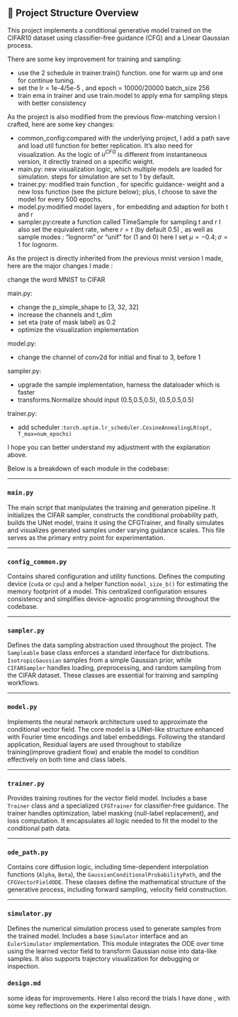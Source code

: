 ## 📁 Project Structure Overview

This project implements a conditional generative model trained on the CIFAR10 dataset using classifier-free guidance (CFG) and a Linear Gaussian process. 

There are some key improvement for training and sampling:

-   use the 2 schedule in trainer.train() function. one for warm up and one for continue tuning.
-   set the lr = 1e-4/5e-5 , and epoch = 10000/20000 batch_size 256 
-   train ema in trainer and use train.model to apply ema for sampling steps with better consistency

As the project is also modified from the previous flow-matching version I crafted, here are some key changes:

-   common_config:compared with the underlying project, I add a path save and load util function for better replication. It’s also need for visualization. As the logic of $u^{CFG}$ is different from instantaneous version, it directly trained on a specific weight.
-   main.py: new visualization logic, which multiple models are loaded for simulation. steps for simulation are set to 1 by default.
-   trainer.py: modified train function , for specific guidance- weight and a new loss function (see the picture below); plus, I choose to save the model for every 500 epochs.
-   model.py:modified model layers , for embedding and adaption for both t and r
-   sampler.py:create a function called TimeSample for sampling t and r   I also set the equivalent rate, where $r = t$ (by default 0.5) , as well as sample modes : “lognorm” or “unif” for (1 and 0) here I set $\mu = -0.4 ; \sigma = 1$ for lognorm.

As the project is directly inherited from the previous mnist version I made, here are the major changes I made :

change the word MNIST to CIFAR

main.py: 

-   change the p_simple_shape to [3, 32, 32]
-   increase the channels and t_dim
-   set eta (rate of mask label) as 0.2
-   optimize the visualization implementation

model.py:

-   change the channel of  conv2d for initial and final to 3, before 1

sampler.py:

-   upgrade the sample implementation, harness the dataloader which is faster
-   transforms.Normalize should input (0.5,0.5,0.5), (0.5,0.5,0.5)

trainer.py:

-   add scheduler :`torch.optim.lr_scheduler.CosineAnnealingLR(opt, T_max=num_epochs)`

I hope you can better understand my adjustment with the explanation above.

Below is a breakdown of each module in the codebase:

---

### `main.py`

The main script that manipulates the training and generation pipeline. It initializes the CIFAR sampler, constructs the conditional probability path, builds the UNet model, trains it using the CFGTrainer, and finally simulates and visualizes generated samples under varying guidance scales. This file serves as the primary entry point for experimentation.

---

### `config_common.py`

Contains shared configuration and utility functions. Defines the computing device (`cuda` or `cpu`) and a helper function `model_size_b()` for estimating the memory footprint of a model. This centralized configuration ensures consistency and simplifies device-agnostic programming throughout the codebase.

---

### `sampler.py`

Defines the data sampling abstraction used throughout the project. The `Sampleable` base class enforces a standard interface for distributions. `IsotropicGaussian` samples from a simple Gaussian prior, while `CIFARSampler` handles loading, preprocessing, and random sampling from the CIFAR dataset. These classes are essential for training and sampling workflows.

---

### `model.py`

Implements the neural network architecture used to approximate the conditional vector field. The core model is a UNet-like structure enhanced with Fourier time encodings and label embeddings. Following the standard application, Residual layers are used throughout to stabilize training(improve gradient flow) and enable the model to condition effectively on both time and class labels.

---

### `trainer.py`

Provides training routines for the vector field model. Includes a base `Trainer` class and a specialized `CFGTrainer` for classifier-free guidance. The trainer handles optimization, label masking (null-label replacement), and loss computation. It encapsulates all logic needed to fit the model to the conditional path data.

---

### `ode_path.py`

Contains core diffusion logic, including time-dependent interpolation functions (`Alpha`, `Beta`), the `GaussianConditionalProbabilityPath`, and the `CFGVectorFieldODE`. These classes define the mathematical structure of the generative process, including forward sampling, velocity field construction.

---

### `simulator.py`

Defines the numerical simulation process used to generate samples from the trained model. Includes a base `Simulator` interface and an `EulerSimulator` implementation. This module integrates the ODE over time using the learned vector field to transform Gaussian noise into data-like samples. It also supports trajectory visualization for debugging or inspection.

### `design.md`

some ideas for improvements. Here I also record the trials I have done , with some key reflections on the experimental design. 
